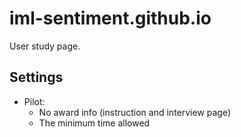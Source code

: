 # iml-sentiment.github.io
User study page.

## Settings
- Pilot:
    - No award info (instruction and interview page)
    - The minimum time allowed